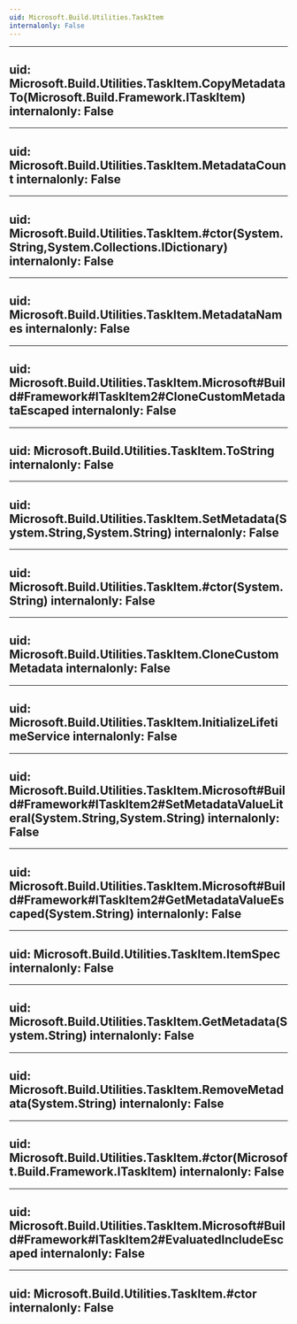 ```yaml
---
uid: Microsoft.Build.Utilities.TaskItem
internalonly: False
---
```


---
uid: Microsoft.Build.Utilities.TaskItem.CopyMetadataTo(Microsoft.Build.Framework.ITaskItem)
internalonly: False
---

---
uid: Microsoft.Build.Utilities.TaskItem.MetadataCount
internalonly: False
---

---
uid: Microsoft.Build.Utilities.TaskItem.#ctor(System.String,System.Collections.IDictionary)
internalonly: False
---

---
uid: Microsoft.Build.Utilities.TaskItem.MetadataNames
internalonly: False
---

---
uid: Microsoft.Build.Utilities.TaskItem.Microsoft#Build#Framework#ITaskItem2#CloneCustomMetadataEscaped
internalonly: False
---

---
uid: Microsoft.Build.Utilities.TaskItem.ToString
internalonly: False
---

---
uid: Microsoft.Build.Utilities.TaskItem.SetMetadata(System.String,System.String)
internalonly: False
---

---
uid: Microsoft.Build.Utilities.TaskItem.#ctor(System.String)
internalonly: False
---

---
uid: Microsoft.Build.Utilities.TaskItem.CloneCustomMetadata
internalonly: False
---

---
uid: Microsoft.Build.Utilities.TaskItem.InitializeLifetimeService
internalonly: False
---

---
uid: Microsoft.Build.Utilities.TaskItem.Microsoft#Build#Framework#ITaskItem2#SetMetadataValueLiteral(System.String,System.String)
internalonly: False
---

---
uid: Microsoft.Build.Utilities.TaskItem.Microsoft#Build#Framework#ITaskItem2#GetMetadataValueEscaped(System.String)
internalonly: False
---

---
uid: Microsoft.Build.Utilities.TaskItem.ItemSpec
internalonly: False
---

---
uid: Microsoft.Build.Utilities.TaskItem.GetMetadata(System.String)
internalonly: False
---

---
uid: Microsoft.Build.Utilities.TaskItem.RemoveMetadata(System.String)
internalonly: False
---

---
uid: Microsoft.Build.Utilities.TaskItem.#ctor(Microsoft.Build.Framework.ITaskItem)
internalonly: False
---

---
uid: Microsoft.Build.Utilities.TaskItem.Microsoft#Build#Framework#ITaskItem2#EvaluatedIncludeEscaped
internalonly: False
---

---
uid: Microsoft.Build.Utilities.TaskItem.#ctor
internalonly: False
---
